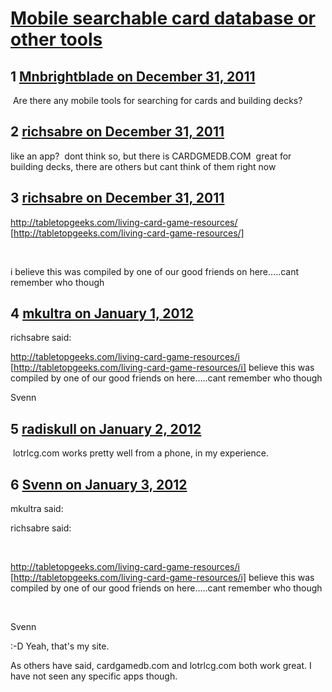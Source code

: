 # [Mobile searchable card database or other tools](https://community.fantasyflightgames.com/topic/58245-mobile-searchable-card-database-or-other-tools/)

## 1 [Mnbrightblade on December 31, 2011](https://community.fantasyflightgames.com/topic/58245-mobile-searchable-card-database-or-other-tools/?do=findComment&comment=573065)

 Are there any mobile tools for searching for cards and building decks?

## 2 [richsabre on December 31, 2011](https://community.fantasyflightgames.com/topic/58245-mobile-searchable-card-database-or-other-tools/?do=findComment&comment=573088)

like an app?  dont think so, but there is CARDGMEDB.COM  great for building decks, there are others but cant think of them right now

## 3 [richsabre on December 31, 2011](https://community.fantasyflightgames.com/topic/58245-mobile-searchable-card-database-or-other-tools/?do=findComment&comment=573099)

http://tabletopgeeks.com/living-card-game-resources/ [http://tabletopgeeks.com/living-card-game-resources/]

 

i believe this was compiled by one of our good friends on here.....cant remember who though

## 4 [mkultra on January 1, 2012](https://community.fantasyflightgames.com/topic/58245-mobile-searchable-card-database-or-other-tools/?do=findComment&comment=573437)

richsabre said:

http://tabletopgeeks.com/living-card-game-resources/i [http://tabletopgeeks.com/living-card-game-resources/i] believe this was compiled by one of our good friends on here.....cant remember who though

Svenn

## 5 [radiskull on January 2, 2012](https://community.fantasyflightgames.com/topic/58245-mobile-searchable-card-database-or-other-tools/?do=findComment&comment=573714)

 lotrlcg.com works pretty well from a phone, in my experience.

## 6 [Svenn on January 3, 2012](https://community.fantasyflightgames.com/topic/58245-mobile-searchable-card-database-or-other-tools/?do=findComment&comment=574147)

mkultra said:

richsabre said:

 

http://tabletopgeeks.com/living-card-game-resources/i [http://tabletopgeeks.com/living-card-game-resources/i] believe this was compiled by one of our good friends on here.....cant remember who though

 

Svenn



:-D Yeah, that's my site.

As others have said, cardgamedb.com and lotrlcg.com both work great. I have not seen any specific apps though.

